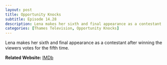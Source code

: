 ```yaml
---
layout: post
title: Opportunity Knocks
subtitle: Episode 14.28
description: Lena makes her sixth and final appearance as a contestant after winning the viewers votes for the fifth time.
categories: [Thames Television, Opportunity Knocks]
---
```


Lena makes her sixth and final appearance as a contestant after winning the viewers votes for the fifth time.

**Related Website:**
<span class="post-categories">[IMDb](http://www.imdb.com/title/tt3514710)</span>
